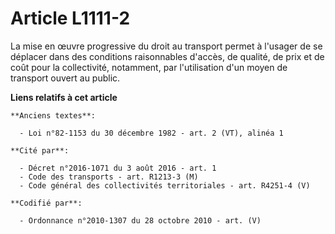# Article L1111-2

La mise en œuvre progressive du droit au transport permet à l'usager de se déplacer dans des conditions raisonnables d'accès,
de qualité, de prix et de coût pour la collectivité, notamment, par l'utilisation d'un moyen de transport ouvert au public.

**Liens relatifs à cet article**

	**Anciens textes**:

	  - Loi n°82-1153 du 30 décembre 1982 - art. 2 (VT), alinéa 1

	**Cité par**:

	  - Décret n°2016-1071 du 3 août 2016 - art. 1
	  - Code des transports - art. R1213-3 (M)
	  - Code général des collectivités territoriales - art. R4251-4 (V)

	**Codifié par**:

	  - Ordonnance n°2010-1307 du 28 octobre 2010 - art. (V)
